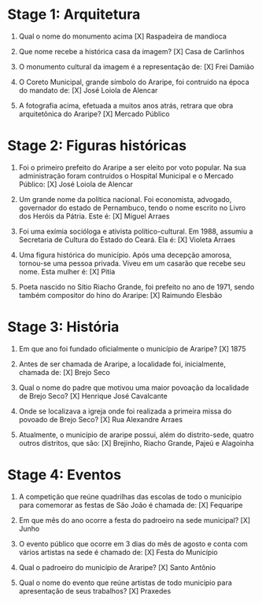 # Stage 1: Arquitetura

1. Qual o nome do monumento acima
[X] Raspadeira de mandioca

2. Que nome recebe a histórica casa da imagem?
[X] Casa de Carlinhos

3. O monumento cultural da imagem é a representação de:
[X] Frei Damião

4. O Coreto Municipal, grande símbolo do Araripe, foi contruído na época do mandato de:
[X] José Loiola de Alencar

5. A fotografia acima, efetuada a muitos anos atrás, retrara que obra arquitetônica do Araripe?
[X] Mercado Público

# Stage 2: Figuras históricas

1. Foi o primeiro prefeito do Araripe a ser eleito por voto popular. Na sua administração foram contruidos o Hospital Municipal e o Mercado Público:
[X] José Loiola de Alencar

2. Um grande nome da política nacional. Foi economista, advogado, governador do estado de Pernambuco, tendo o nome escrito no Livro dos Heróis da Pátria. Este é:
[X] Miguel Arraes

3. Foi uma exímia socióloga e ativista político-cultural. Em 1988, assumiu a Secretaria de Cultura do Estado do Ceará. Ela é:
[X] Violeta Arraes

4. Uma figura histórica do município. Após uma decepção amorosa, tornou-se uma pessoa privada. Viveu em um casarão que recebe seu nome. Esta mulher é:
[X] Pitia

5. Poeta nascido no Sítio Riacho Grande, foi prefeito no ano de 1971, sendo também compositor do hino do Araripe:
[X] Raimundo Elesbão

# Stage 3: História

1. Em que ano foi fundado oficialmente o município de Araripe?
[X] 1875

2. Antes de ser chamada de Araripe, a localidade foi, inicialmente, chamada de:
[X] Brejo Seco

3. Qual o nome do padre que motivou uma maior povoação da localidade de Brejo Seco?
[X] Henrique José Cavalcante

4. Onde se localizava a igreja onde foi realizada a primeira missa do povoado de Brejo Seco?
[X] Rua Alexandre Arraes

5. Atualmente, o município de araripe possui, além do distrito-sede, quatro outros distritos, que são:
[X] Brejinho, Riacho Grande, Pajeú e Alagoinha

# Stage 4: Eventos

1. A competição que reúne quadrilhas das escolas de todo o município para comemorar as festas de São João é chamada de:
[X] Fequaripe

2. Em que mês do ano ocorre a festa do padroeiro na sede municipal?
[X] Junho

3. O evento público que ocorre em 3 dias do mês de agosto e conta com vários artistas na sede é chamado de:
[X] Festa do Município

4. Qual o padroeiro do município de Araripe?
[X] Santo Antônio

5. Qual o nome do evento que reúne artistas de todo município para apresentação de seus trabalhos?
[X] Praxedes 
